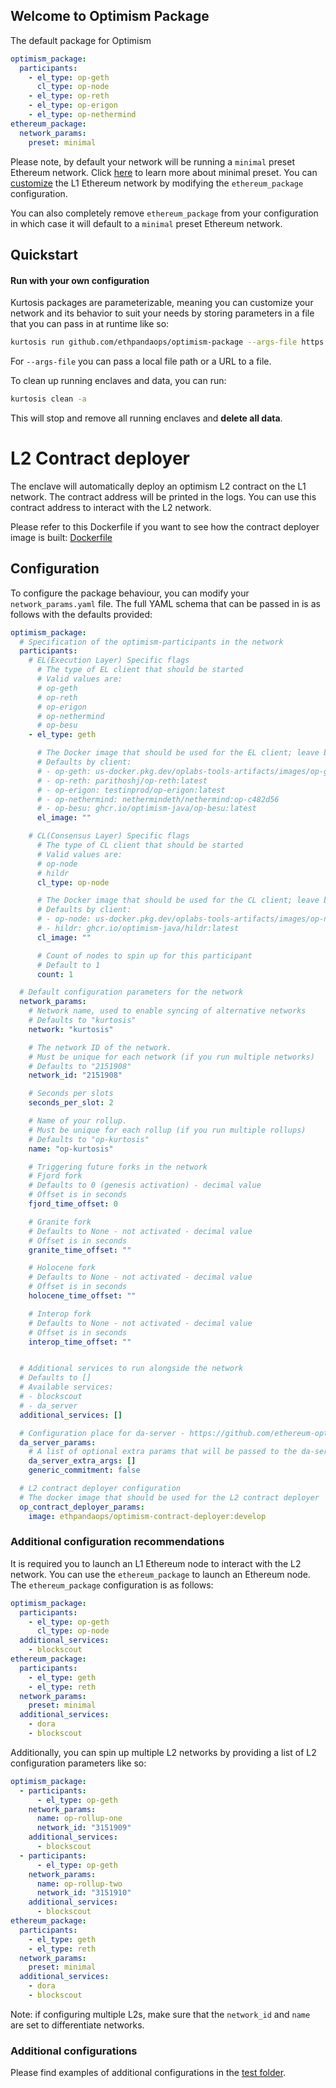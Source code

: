 ## Welcome to Optimism Package
The default package for Optimism
```yaml
optimism_package:
  participants:
    - el_type: op-geth
      cl_type: op-node
    - el_type: op-reth
    - el_type: op-erigon
    - el_type: op-nethermind
ethereum_package:
  network_params:
    preset: minimal
```

Please note, by default your network will be running a `minimal` preset Ethereum network. Click [here](https://github.com/ethereum/consensus-specs/blob/dev/configs/minimal.yaml) to learn more about minimal preset. You can [customize](https://github.com/ethpandaops/ethereum-package) the L1 Ethereum network by modifying the `ethereum_package` configuration.

You can also completely remove `ethereum_package` from your configuration in which case it will default to a `minimal` preset Ethereum network.

## Quickstart
#### Run with your own configuration

Kurtosis packages are parameterizable, meaning you can customize your network and its behavior to suit your needs by storing parameters in a file that you can pass in at runtime like so:

```bash
kurtosis run github.com/ethpandaops/optimism-package --args-file https://raw.githubusercontent.com/ethpandaops/optimism-package/main/network_params.yaml
```

For `--args-file` you can pass a local file path or a URL to a file.

To clean up running enclaves and data, you can run:

```bash
kurtosis clean -a
```

This will stop and remove all running enclaves and **delete all data**.

# L2 Contract deployer
The enclave will automatically deploy an optimism L2 contract on the L1 network. The contract address will be printed in the logs. You can use this contract address to interact with the L2 network.

Please refer to this Dockerfile if you want to see how the contract deployer image is built: [Dockerfile](https://github.com/ethpandaops/eth-client-docker-image-builder/blob/master/op-contract-deployer/Dockerfile)


## Configuration

To configure the package behaviour, you can modify your `network_params.yaml` file. The full YAML schema that can be passed in is as follows with the defaults provided:

```yaml
optimism_package:
  # Specification of the optimism-participants in the network
  participants:
    # EL(Execution Layer) Specific flags
      # The type of EL client that should be started
      # Valid values are:
      # op-geth
      # op-reth
      # op-erigon
      # op-nethermind
      # op-besu
    - el_type: geth

      # The Docker image that should be used for the EL client; leave blank to use the default for the client type
      # Defaults by client:
      # - op-geth: us-docker.pkg.dev/oplabs-tools-artifacts/images/op-geth:latest
      # - op-reth: parithoshj/op-reth:latest
      # - op-erigon: testinprod/op-erigon:latest
      # - op-nethermind: nethermindeth/nethermind:op-c482d56
      # - op-besu: ghcr.io/optimism-java/op-besu:latest
      el_image: ""

    # CL(Consensus Layer) Specific flags
      # The type of CL client that should be started
      # Valid values are:
      # op-node
      # hildr
      cl_type: op-node

      # The Docker image that should be used for the CL client; leave blank to use the default for the client type
      # Defaults by client:
      # - op-node: us-docker.pkg.dev/oplabs-tools-artifacts/images/op-node:develop
      # - hildr: ghcr.io/optimism-java/hildr:latest
      cl_image: ""

      # Count of nodes to spin up for this participant
      # Default to 1
      count: 1

  # Default configuration parameters for the network
  network_params:
    # Network name, used to enable syncing of alternative networks
    # Defaults to "kurtosis"
    network: "kurtosis"

    # The network ID of the network.
    # Must be unique for each network (if you run multiple networks)
    # Defaults to "2151908"
    network_id: "2151908"

    # Seconds per slots
    seconds_per_slot: 2

    # Name of your rollup.
    # Must be unique for each rollup (if you run multiple rollups)
    # Defaults to "op-kurtosis"
    name: "op-kurtosis"

    # Triggering future forks in the network
    # Fjord fork
    # Defaults to 0 (genesis activation) - decimal value
    # Offset is in seconds
    fjord_time_offset: 0

    # Granite fork
    # Defaults to None - not activated - decimal value
    # Offset is in seconds
    granite_time_offset: ""

    # Holocene fork
    # Defaults to None - not activated - decimal value
    # Offset is in seconds
    holocene_time_offset: ""

    # Interop fork
    # Defaults to None - not activated - decimal value
    # Offset is in seconds
    interop_time_offset: ""


  # Additional services to run alongside the network
  # Defaults to []
  # Available services:
  # - blockscout
  # - da_server
  additional_services: []

  # Configuration place for da-server - https://github.com/ethereum-optimism/optimism/tree/develop/op-alt-da
  da_server_params:
    # A list of optional extra params that will be passed to the da-server container for modifying its behaviour
    da_server_extra_args: []
    generic_commitment: false

  # L2 contract deployer configuration
  # The docker image that should be used for the L2 contract deployer
  op_contract_deployer_params:
    image: ethpandaops/optimism-contract-deployer:develop
```

### Additional configuration recommendations

It is required you to launch an L1 Ethereum node to interact with the L2 network. You can use the `ethereum_package` to launch an Ethereum node. The `ethereum_package` configuration is as follows:

```yaml
optimism_package:
  participants:
    - el_type: op-geth
      cl_type: op-node
  additional_services:
    - blockscout
ethereum_package:
  participants:
    - el_type: geth
    - el_type: reth
  network_params:
    preset: minimal
  additional_services:
    - dora
    - blockscout
```

Additionally, you can spin up multiple L2 networks by providing a list of L2 configuration parameters like so:

```yaml
optimism_package:
  - participants:
      - el_type: op-geth
    network_params:
      name: op-rollup-one
      network_id: "3151909"
    additional_services:
      - blockscout
  - participants:
      - el_type: op-geth
    network_params:
      name: op-rollup-two
      network_id: "3151910"
    additional_services:
      - blockscout
ethereum_package:
  participants:
    - el_type: geth
    - el_type: reth
  network_params:
    preset: minimal
  additional_services:
    - dora
    - blockscout
```
Note: if configuring multiple L2s, make sure that the `network_id` and `name` are set to differentiate networks.

### Additional configurations
Please find examples of additional configurations in the [test folder](.github/tests/).
